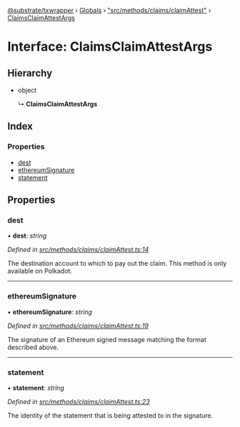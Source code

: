 [@substrate/txwrapper](../README.md) › [Globals](../globals.md) › ["src/methods/claims/claimAttest"](../modules/_src_methods_claims_claimattest_.md) › [ClaimsClaimAttestArgs](_src_methods_claims_claimattest_.claimsclaimattestargs.md)

# Interface: ClaimsClaimAttestArgs

## Hierarchy

* object

  ↳ **ClaimsClaimAttestArgs**

## Index

### Properties

* [dest](_src_methods_claims_claimattest_.claimsclaimattestargs.md#dest)
* [ethereumSignature](_src_methods_claims_claimattest_.claimsclaimattestargs.md#ethereumsignature)
* [statement](_src_methods_claims_claimattest_.claimsclaimattestargs.md#statement)

## Properties

###  dest

• **dest**: *string*

*Defined in [src/methods/claims/claimAttest.ts:14](https://github.com/paritytech/txwrapper/blob/5aca21f/src/methods/claims/claimAttest.ts#L14)*

The destination account to which to pay out the claim. This method is only
available on Polkadot.

___

###  ethereumSignature

• **ethereumSignature**: *string*

*Defined in [src/methods/claims/claimAttest.ts:19](https://github.com/paritytech/txwrapper/blob/5aca21f/src/methods/claims/claimAttest.ts#L19)*

The signature of an Ethereum signed message matching the format described
above.

___

###  statement

• **statement**: *string*

*Defined in [src/methods/claims/claimAttest.ts:23](https://github.com/paritytech/txwrapper/blob/5aca21f/src/methods/claims/claimAttest.ts#L23)*

The identity of the statement that is being attested to in the signature.
